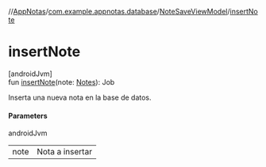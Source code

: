 //[AppNotas](../../../index.md)/[com.example.appnotas.database](../index.md)/[NoteSaveViewModel](index.md)/[insertNote](insert-note.md)

# insertNote

[androidJvm]\
fun [insertNote](insert-note.md)(note: [Notes](../-notes/index.md)): Job

Inserta una nueva nota en la base de datos.

#### Parameters

androidJvm

| | |
|---|---|
| note | Nota a insertar |
